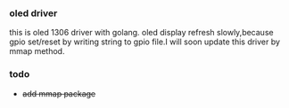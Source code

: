 ### oled driver
this is oled 1306 driver with golang.
oled display refresh slowly,because gpio set/reset by writing string to gpio file.I will soon update this driver by mmap method.
### todo
* ~~add mmap package~~
